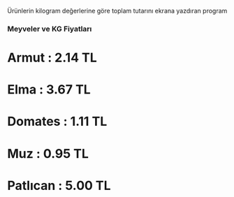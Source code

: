 Ürünlerin kilogram değerlerine göre toplam tutarını ekrana yazdıran program

<h3>Meyveler ve KG Fiyatları</h3>
<h1>Armut    : 2.14 TL </h1>
<h1>Elma     : 3.67 TL</h1>
<h1>Domates  : 1.11 TL</h1>
<h1>Muz      : 0.95 TL</h1>
<h1>Patlıcan : 5.00 TL</h1>


